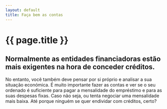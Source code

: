 ```yaml
---
layout: default
title: Faça bem as contas
---
```


# {{ page.title }}

## Normalmente as entidades financiadoras estão mais exigentes na hora de conceder créditos.

No entanto, você também deve pensar por si próprio e analisar a sua situação económica. É muito importante fazer as contas e ver se o seu ordenado é suficiente para pagar a mensalidade do empréstimo e para as suas despesas fixas. Caso não seja, ou tenta negociar uma mensalidade mais baixa. Até porque ninguém se quer endividar com créditos, certo?
